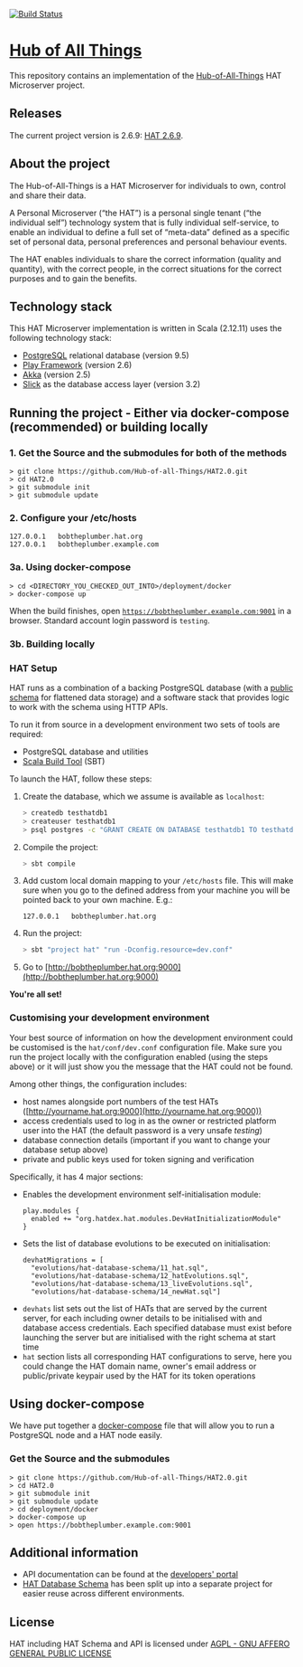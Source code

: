 [![Build Status](https://travis-ci.org/Hub-of-all-Things/HAT2.0.svg?branch=master)](https://travis-ci.org/Hub-of-all-Things/HAT2.0)
<!--[![Coverage Status](https://coveralls.io/repos/Hub-of-all-Things/HAT2.0/badge.svg?branch=master&service=github)](https://coveralls.io/github/Hub-of-all-Things/HAT2.0?branch=master)-->

# [Hub of All Things](https://hubofallthings.com)

This repository contains an implementation of the [Hub-of-All-Things](http://hubofallthings.com) HAT Microserver project.

## Releases

The current project version is 2.6.9: [HAT 2.6.9](https://github.com/Hub-of-all-Things/HAT2.0/releases/tag/v2.6.9).

## About the project

The Hub-of-All-Things is a HAT Microserver for individuals to own, control and share their data.

A Personal Microserver (“the HAT”) is a personal single tenant (“the individual self”) technology system that is fully individual self-service, to enable an individual to define a full set of “meta-data” defined as a specific set of personal data, personal preferences and personal behaviour events. 

The HAT enables individuals to share the correct information (quality and quantity), with the correct people, in the correct situations for the correct purposes and to gain the benefits.


## Technology stack

This HAT Microserver implementation is written in Scala (2.12.11) uses the following technology stack:

- [PostgreSQL](https://www.postgresql.org) relational database (version 9.5)
- [Play Framework](https://www.playframework.com) (version 2.6)
- [Akka](https://akka.io) (version 2.5)
- [Slick](https://scala-slick.org/) as the database access layer (version 3.2)

## Running the project - Either via docker-compose (recommended) or building locally

### 1. Get the Source and the submodules for both of the methods

    > git clone https://github.com/Hub-of-all-Things/HAT2.0.git
    > cd HAT2.0
    > git submodule init 
    > git submodule update

### 2. Configure your /etc/hosts

    127.0.0.1   bobtheplumber.hat.org
    127.0.0.1   bobtheplumber.example.com
    

### 3a. Using docker-compose
    
    > cd <DIRECTORY_YOU_CHECKED_OUT_INTO>/deployment/docker
    > docker-compose up
   

When the build finishes, open [`https://bobtheplumber.example.com:9001`](https://bobtheplumber.example.com:9001) in a browser.
Standard account login password is `testing`.

### 3b. Building locally


### HAT Setup

HAT runs as a combination of a backing PostgreSQL database (with a 
[public schema](https://github.com/Hub-of-all-Things/hat-database-schema) 
for flattened data storage) and a software stack that provides logic to
work with the schema using HTTP APIs.

To run it from source in a development environment two sets of tools are required:

- PostgreSQL database and utilities
- [Scala Build Tool](https://www.scala-sbt.org) (SBT)

To launch the HAT, follow these steps:

1. Create the database, which we assume is available as `localhost`:
    ```bash
    > createdb testhatdb1
    > createuser testhatdb1
    > psql postgres -c "GRANT CREATE ON DATABASE testhatdb1 TO testhatdb1"
    ```
2. Compile the project:
    ```bash
    > sbt compile
    ```
3. Add custom local domain mapping to your `/etc/hosts` file. This will make sure when you go to the defined address from your machine you will be pointed back to your own machine. E.g.:
    ```
    127.0.0.1   bobtheplumber.hat.org
    ```
4. Run the project:
    ```bash
    > sbt "project hat" "run -Dconfig.resource=dev.conf"
    ```
5. Go to [http://bobtheplumber.hat.org:9000](http://bobtheplumber.hat.org:9000)

**You're all set!**

### Customising your development environment

Your best source of information on how the development environment could
be customised is the `hat/conf/dev.conf` configuration file. Make sure you
run the project locally with the configuration enabled (using the steps above)
or it will just show you the message that the HAT could not be found.

Among other things, the configuration includes:

- host names alongside port numbers of the test HATs ([http://yourname.hat.org:9000](http://yourname.hat.org:9000))
- access credentials used to log in as the owner or restricted platform user into the HAT (the default password is a very unsafe *testing*)
- database connection details (important if you want to change your database setup above)
- private and public keys used for token signing and verification  

Specifically, it has 4 major sections:

- Enables the development environment self-initialisation module:
    ```
    play.modules {
      enabled += "org.hatdex.hat.modules.DevHatInitializationModule"
    }
    ```
- Sets the list of database evolutions to be executed on initialisation:
    ```
    devhatMigrations = [
      "evolutions/hat-database-schema/11_hat.sql",
      "evolutions/hat-database-schema/12_hatEvolutions.sql",
      "evolutions/hat-database-schema/13_liveEvolutions.sql",
      "evolutions/hat-database-schema/14_newHat.sql"]
    ```  
- `devhats` list sets out the list of HATs that are served by the current server, for 
each including owner details to be initialised with and database access
credentials. Each specified database must exist before launching the server
but are initialised with the right schema at start time
- `hat` section lists all corresponding HAT configurations to serve, here
you could change the HAT domain name, owner's email address or public/private
keypair used by the HAT for its token operations

## Using docker-compose

We have put together a [docker-compose](https://docs.docker.com/compose/) file that will allow you to run a PostgreSQL node and a HAT node easily.


###  Get the Source and the submodules

    > git clone https://github.com/Hub-of-all-Things/HAT2.0.git
    > cd HAT2.0
    > git submodule init 
    > git submodule update
    > cd deployment/docker
    > docker-compose up
    > open https://bobtheplumber.example.com:9001
 


## Additional information

- API documentation can be found at the [developers' portal](https://developers.hubofallthings.com)
- [HAT Database Schema](https://github.com/Hub-of-all-Things/hat-database-schema) has been split up into a separate project for easier reuse across different environments.

## License

HAT including HAT Schema and API is licensed under [AGPL - GNU AFFERO GENERAL PUBLIC LICENSE](https://github.com/Hub-of-all-Things/HAT/blob/master/LICENSE/AGPL)
